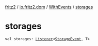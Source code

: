 [fritz2](../../index.md) / [io.fritz2.dom](../index.md) / [WithEvents](index.md) / [storages](./storages.md)

# storages

`val storages: `[`Listener`](../-listener/index.md)`<`[`StorageEvent`](https://kotlinlang.org/api/latest/jvm/stdlib/org.w3c.dom/-storage-event/index.html)`, T>`